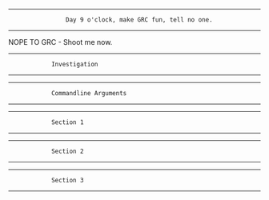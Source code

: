 ******************************************************************************************************************************
                    Day 9 o'clock, make GRC fun, tell no one.
******************************************************************************************************************************

NOPE TO GRC - Shoot me now.









******************************************
                Investigation
******************************************        











*****************************************************
                Commandline Arguments
*****************************************************











*****************************************************
                Section 1
*****************************************************

*****************************************************
                Section 2
*****************************************************

*****************************************************
                Section 3
*****************************************************